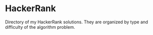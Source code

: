 # HackerRank
Directory of my HackerRank solutions. They are organized by type and difficulty of the algorithm problem.
